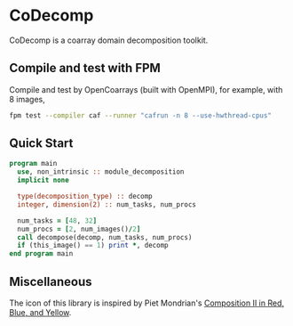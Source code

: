 # CoDecomp
CoDecomp is a coarray domain decomposition toolkit.

## Compile and test with FPM
Compile and test by OpenCoarrays (built with OpenMPI), for example, with 8 images,
```bash
fpm test --compiler caf --runner "cafrun -n 8 --use-hwthread-cpus"
```

## Quick Start
```fortran
program main
  use, non_intrinsic :: module_decomposition
  implicit none

  type(decomposition_type) :: decomp
  integer, dimension(2) :: num_tasks, num_procs

  num_tasks = [48, 32]
  num_procs = [2, num_images()/2]
  call decompose(decomp, num_tasks, num_procs)
  if (this_image() == 1) print *, decomp
end program main
```

## Miscellaneous
The icon of this library is inspired by Piet Mondrian's [Composition II in Red, Blue, and Yellow](https://en.wikipedia.org/wiki/Piet_Mondrian#/media/File:Piet_Mondriaan,_1930_-_Mondrian_Composition_II_in_Red,_Blue,_and_Yellow.jpg).
